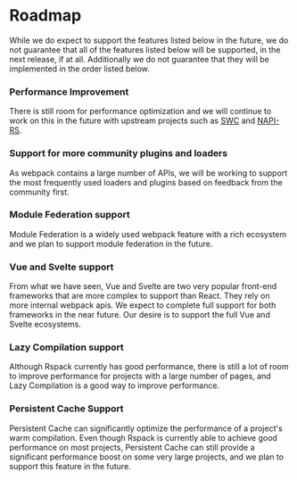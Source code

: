 # Roadmap

While we do expect to support the features listed below in the future, we do not guarantee that all of the features listed below will be supported, in the next release, if at all. Additionally we do not guarantee that they will be implemented in the order listed below.

### Performance Improvement

There is still room for performance optimization and we will continue to work on this in the future with upstream projects such as [SWC](https://github.com/swc-project/swc) and [NAPI-RS](https://github.com/napi-rs/napi-rs).

### Support for more community plugins and loaders

As webpack contains a large number of APIs, we will be working to support the most frequently used loaders and plugins based on feedback from the community first.

### Module Federation support

Module Federation is a widely used webpack feature with a rich ecosystem and we plan to support module federation in the future.

### Vue and Svelte support

From what we have seen, Vue and Svelte are two very popular front-end frameworks that are more complex to support than React. They rely on more internal webpack apis. We expect to complete full support for both frameworks in the near future. Our desire is to support the full Vue and Svelte ecosystems.

### Lazy Compilation support

Although Rspack currently has good performance, there is still a lot of room to improve performance for projects with a large number of pages, and Lazy Compilation is a good way to improve performance.

### Persistent Cache Support

Persistent Cache can significantly optimize the performance of a project's warm compilation. Even though Rspack is currently able to achieve good performance on most projects, Persistent Cache can still provide a significant performance boost on some very large projects, and we plan to support this feature in the future.
